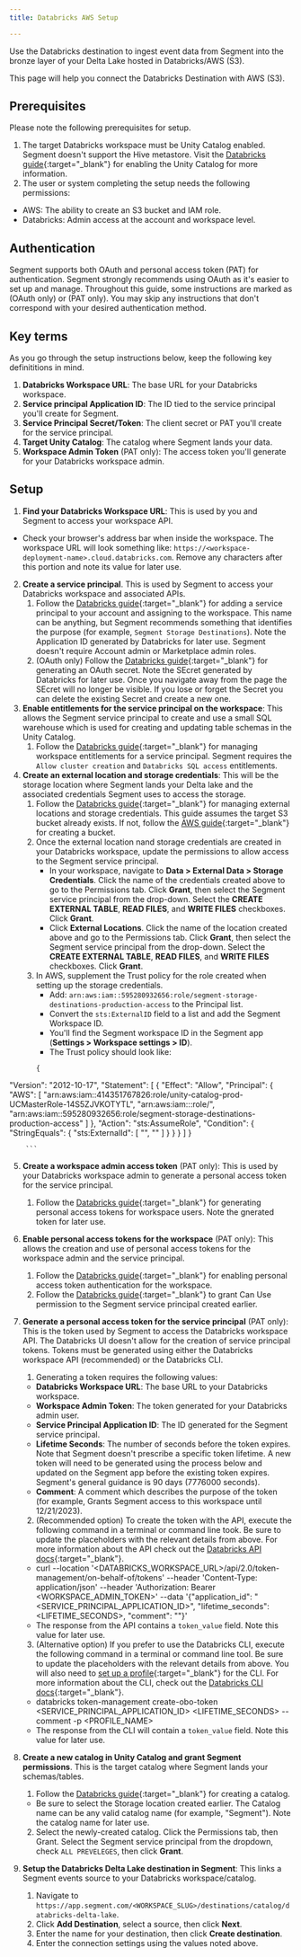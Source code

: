 ```yaml
---
title: Databricks AWS Setup

---
```


Use the Databricks destination to ingest event data from Segment into the bronze layer of your Delta Lake hosted in Databricks/AWS (S3).

This page will help you connect the Databricks Destination with AWS (S3).

## Prerequisites

Please note the following prerequisites for setup.

1. The target Databricks workspace must be Unity Catalog enabled. Segment doesn't support the Hive metastore. Visit the [Databricks guide](https://docs.databricks.com/en/data-governance/unity-catalog/enable-workspaces.html){:target="_blank"} for enabling the Unity Catalog for more information. 
2. The user or system completing the setup needs the following permissions:
- AWS: The ability to create an S3 bucket and IAM role.
- Databricks: Admin access at the account and workspace level.

## Authentication

Segment supports both OAuth and personal access token (PAT) for authentication. Segment strongly recommends using OAuth as it's easier to set up and manage. Throughout this guide, some instructions are marked as (OAuth only) or (PAT only). You may skip any instructions that don't correspond with your desired authentication method.

## Key terms

As you go through the setup instructions below, keep the following key definititions in mind. 
1. **Databricks Workspace URL**: The base URL for your Databricks workspace.
2. **Service principal Application ID**: The ID tied to the service principal you'll create for Segment. 
3. **Service Principal Secret/Token**: The client secret or PAT you'll create for the service principal. 
4. **Target Unity Catalog**: The catalog where Segment lands your data. 
5. **Workspace Admin Token** (PAT only): The access token you'll generate for your Databricks workspace admin.

## Setup

1. **Find your Databricks Workspace URL**: This is used by you and Segment to access your workspace API. 
- Check your browser's address bar when inside the workspace. The workspace URL will look something like: `https://<workspace-deployment-name>.cloud.databricks.com`. Remove any characters after this portion and note its value for later use.
2. **Create a service principal**. This is used by Segment to access your Databricks workspace and associated APIs.
    1. Follow the [Databricks guide](https://docs.databricks.com/en/administration-guide/users-groups/service-principals.html#manage-service-principals-in-your-account){:target="_blank"} for adding a service principal to your account and assigning to the workspace. This name can be anything, but Segment recommends something that identifies the purpose (for example, `Segment Storage Destinations`). Note the Application ID generated by Databricks for later use. Segment doesn't require Account admin or Marketplace admin roles.
    2. (OAuth only) Follow the [Databricks guide](https://docs.databricks.com/en/dev-tools/authentication-oauth.html#step-2-create-an-oauth-secret-for-a-service-principal){:target="_blank"} for generating an OAuth secret. Note the SEcret generated by Databricks for later use. Once you navigate away from the page the SEcret will no longer be visible. If you lose or forget the Secret you can delete the existing Secret and create a new one. 
3. **Enable entitlements for the service principal on the workspace**: This allows the Segment service principal to create and use a small SQL warehouse which is used for creating and updating table schemas in the Unity Catalog.
    1. Follow the [Databricks guide](https://docs.databricks.com/en/administration-guide/users-groups/service-principals.html#manage-workspace-entitlements-for-a-service-principal){:target="_blank"} for managing workspace entitlements for a service principal. Segment requires the `Allow cluster creation` and `Databricks SQL access` entitlements.
4. **Create an external location and storage credentials**: This will be the storage location where Segment lands your Delta lake and the associated credentials Segment uses to access the storage. 
    1. Follow the [Databricks guide](https://docs.databricks.com/en/data-governance/unity-catalog/manage-external-locations-and-credentials.html){:target="_blank"} for managing external locations and storage credentials. This guide assumes the target S3 bucket already exists. If not, follow the [AWS guide](https://docs.aws.amazon.com/AmazonS3/latest/userguide/create-bucket-overview.html){:target="_blank"} for creating a bucket.
    2. Once the external location nand storage credentials are created in your Databricks workspace, update the permissions to allow access to the Segment service principal. 
        - In your workspace, navigate to **Data > External Data > Storage Credentials**. Click the name of the credentials created above to go to the Permissions tab. Click **Grant**, then select the Segment service principal from the drop-down. Select the **CREATE EXTERNAL TABLE**, **READ FILES**, and **WRITE FILES** checkboxes. Click **Grant**. 
        - Click **External Locations**. Click the name of the location created above and go to the Permissions tab. Click **Grant**, then select the Segment service principal from the drop-down. Select the **CREATE EXTERNAL TABLE**, **READ FILES**, and **WRITE FILES** checkboxes. Click **Grant**.
    3. In AWS, supplement the Trust policy for the role created when setting up the storage credentials. 
        - Add: `arn:aws:iam::595280932656:role/segment-storage-destinations-production-access` to the Principal list.
        - Convert the `sts:ExternalID` field to a list and add the Segment Workspace ID.
        - You'll find the Segment workspace ID in the Segment app (**Settings > Workspace settings > ID**).
        - The Trust policy should look like:
        ```
        {
  "Version": "2012-10-17",
  "Statement": [
    {
      "Effect": "Allow",
      "Principal": {
        "AWS": [
"arn:aws:iam::414351767826:role/unity-catalog-prod-UCMasterRole-14S5ZJVKOTYTL",
"arn:aws:iam::<YOUR-AWS-ACCOUNT-ID>:role/<THIS-ROLE-NAME>",
"arn:aws:iam::595280932656:role/segment-storage-destinations-production-access"
         ]
      },
      "Action": "sts:AssumeRole",
      "Condition": {
        "StringEquals": {
          "sts:ExternalId": [
"<DATABRICKS-ACCOUNT-ID>",
"<SEGMENT-WORKSPACE-ID>"
    ]
        }
      }
    }
  ]
}


        ```

5. **Create a workspace admin access token** (PAT only): This is used by your Databricks workspace admin to generate a personal access token for the service principal. 
    1. Follow the [Databricks guide](https://docs.databricks.com/en/dev-tools/auth.html#databricks-personal-access-tokens-for-workspace-users){:target="_blank"} for generating personal access tokens for workspace users. Note the gnerated token for later use.

6. **Enable personal access tokens for the workspace** (PAT only): This allows the creation and use of personal access tokens for the workspace admin and the service principal.
    1. Follow the [Databricks guide](https://docs.databricks.com/en/administration-guide/access-control/tokens.html#enable-or-disable-personal-access-token-authentication-for-the-workspace){:target="_blank"} for enabling personal access token authentication for the workspace. 
    2. Follow the [Databricks guide](https://docs.databricks.com/en/security/auth-authz/api-access-permissions.html#manage-token-permissions-using-the-admin-settings-page){:target="_blank"} to grant Can Use permission to the Segment service principal created earlier. 
7. **Generate a personal access token for the service principal** (PAT only): This is the token used by Segment to access the Databricks workspace API. The Databricks UI doesn't allow for the creation of service principal tokens. Tokens must be generated using either the Databricks workspace API (recommended) or the Databricks CLI. 
    1. Generating a token requires the following values:
    - **Databricks Workspace URL**: The base URL to your Databricks workspace. 
    - **Workspace Admin Token**: The token generated for your Databricks admin user.
    - **Service Principal Application ID**: The ID generated for the Segment service principal. 
    - **Lifetime Seconds**: The number of seconds before the token expires. Note that Segment doesn't prescribe a specific token lifetime. A new token will need to be generated using the process below and updated on the Segment app before the existing token expires. Segment's general guidance is 90 days (7776000 seconds). 
    - **Comment**: A comment which describes the purpose of the token (for example, Grants Segment access to this workspace until 12/21/2023). 
    2. (Recommended option) To create the token with the API, execute the following command in a terminal or command line took. Be sure to update the placeholders with the relevant details from above. For more information about the API check out the [Databricks API docs](https://docs.databricks.com/api/workspace/tokenmanagement/createobotoken){:target="_blank"}.
    - curl --location '<DATABRICKS_WORKSPACE_URL>/api/2.0/token-management/on-behalf-of/tokens' --header 'Content-Type: application/json' --header 'Authorization: Bearer <WORKSPACE_ADMIN_TOKEN>' --data '{"application_id": "<SERVICE_PRINCIPAL_APPLICATION_ID>", "lifetime_seconds": <LIFETIME_SECONDS>, "comment": "<COMMENT>"}'
    - The response from the API contains a `token_value` field. Note this value for later use. 
    3. (Alternative option) If you prefer to use the Databricks CLI, execute the following command in a terminal or command line tool. Be sure to update the placeholders with the relevant details from above. You will also need to [set up a profile](https://docs.databricks.com/en/dev-tools/cli/databricks-cli-ref.html#databricks-personal-access-token-authentication){:target="_blank"} for the CLI. For more information about the CLI, check out the [Databricks CLI docs](https://docs.databricks.com/en/dev-tools/cli/databricks-cli-ref.html){:target="_blank"}. 
    - databricks token-management create-obo-token <SERVICE_PRINCIPAL_APPLICATION_ID> <LIFETIME_SECONDS> --comment <COMMENT> -p <PROFILE_NAME>
    - The response from the CLI will contain a `token_value` field. Note this value for later use. 
8. **Create a new catalog in Unity Catalog and grant Segment permissions**. This is the target catalog where Segment lands your schemas/tables. 
    1. Follow the [Databricks guide](https://docs.databricks.com/en/data-governance/unity-catalog/create-catalogs.html#create-a-catalog){:target="_blank"} for creating a catalog. 
    - Be sure to select the Storage location created earlier. The Catalog name can be any valid catalog name (for example, "Segment"). Note the catalog name for later use. 
    2. Select the newly-created catalog. Click the Permissions tab, then Grant. Select the Segment service principal from the dropdown, check `ALL PREVELEGES`, then click **Grant**.
9. **Setup the Databricks Delta Lake destination in Segment**: This links a Segment events source to your Databricks workspace/catalog.
    1. Navigate to `https://app.segment.com/<WORKSPACE_SLUG>/destinations/catalog/databricks-delta-lake`. 
    2. Click **Add Destination**, select a source, then click **Next**.
    3. Enter the name for your destination, then click **Create destination**.
    4. Enter the connection settings using the values noted above.


